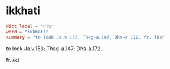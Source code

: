 # ikkhati

``` toml
dict_label = "PTS"
word = "ikkhati"
summary = "to look Ja.v.153; Thag-a.147; Dhs-a.172. fr. īkṣ"
```

to look Ja.v.153; Thag\-a.147; Dhs\-a.172.

fr. *īkṣ*

